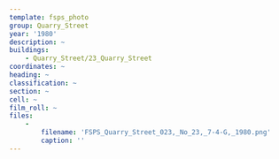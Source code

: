```yaml
---
template: fsps_photo
group: Quarry_Street
year: '1980'
description: ~
buildings:
    - Quarry_Street/23_Quarry_Street
coordinates: ~
heading: ~
classification: ~
section: ~
cell: ~
film_roll: ~
files:
    -
        filename: 'FSPS_Quarry_Street_023,_No_23,_7-4-G,_1980.png'
        caption: ''
---
```

